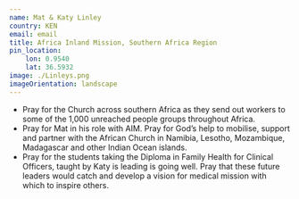 ```yaml
---
name: Mat & Katy Linley
country: KEN
email: email
title: Africa Inland Mission, Southern Africa Region
pin_location:
    lon: 0.9540
    lat: 36.5932
image: ./Linleys.png
imageOrientation: landscape
---
```

* Pray for the Church across southern Africa as they send out workers to some of the 1,000 unreached people groups throughout Africa. 
* Pray for Mat in his role with AIM. Pray for God’s help to mobilise, support and partner with the African Church in Namibia, Lesotho, Mozambique, Madagascar and other Indian Ocean islands.
* Pray for the students taking the Diploma in Family Health for Clinical Officers, taught by Katy is leading is going well. Pray that these future leaders would catch and develop a vision for medical mission with which to inspire others.
